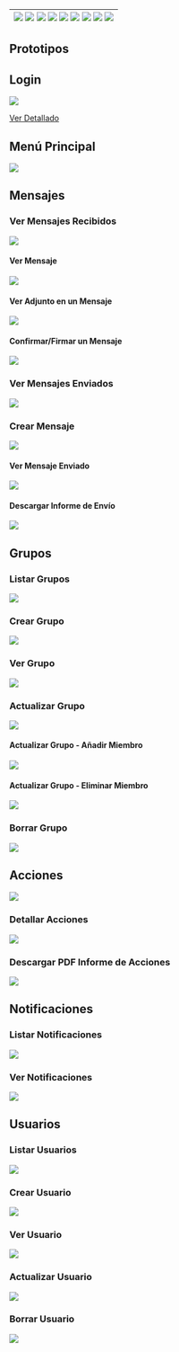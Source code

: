 <div align=right>

| [![](https://img.shields.io/badge/-Inicio-FFF?style=flat&logo=Emlakjet&logoColor=black)](/README.md) [![](https://img.shields.io/badge/-Modelo_de_Dominio-FFF?style=flat&logo=LiveChat&logoColor=black)](/docs/modeloDeDominio/) [![](https://img.shields.io/badge/-Actores-FFF?style=flat&logo=openstreetmap&logoColor=black)](/docs/casosDeUso/actores/README.md/) [![](https://img.shields.io/badge/-Casos_De_Uso-FFF?style=flat&logo=openstreetmap&logoColor=black)](/docs/casosDeUso/diagramaCasosDeUso/README.md/) [![](https://img.shields.io/badge/-Detallado_Casos_De_Uso-FFF?style=flat&logo=openstreetmap&logoColor=black)](/docs/casosDeUso/detalladoCasosDeUso/README.md) [![](https://img.shields.io/badge/-Diagrama_De_Contexto-FFF?style=flat&logo=openstreetmap&logoColor=black)](/docs/casosDeUso/diagramaDeContexto/README.md) [![](https://img.shields.io/badge/-Prototipos-FFF?style=flat&logo=openstreetmap&logoColor=black)](/docs/casosDeUso/prototipos/README.md) [![](https://img.shields.io/badge/-Sesiones_de_Requisitado-FFF?style=flat&logo=Proton&logoColor=black)](/docs/sesiones/) [![](https://img.shields.io/badge/-Recursos_Adicionales-FFF?style=flat&logo=Proton&logoColor=black)](/docs/recursos/) |
| ----------------------------------------------------------------------------------------------------------------------------------------------------------------------------------------------------------------------------------------------------------------------------------------------------------------------------------------------------------------------------------------------------------------------------------------------------------------------------------------------------------------------------------------------------------------------------------------------------------------------------------------------------------------------------------------------------------------------------------------------------------------------------------------------------------------------------------------------------------------------------------------------------------------------------------------------------------------------------------------------------------------------------------------------------------------------------------------------------------------------------------------------------------------------------------------------------------------------------------------: |

</div>

## Prototipos

<a name="PrototipoLogin"></a>

## Login

![](./prototipoLogin/prototipoLogin.png)

[Ver Detallado](../detalladoCasosDeUso/README.md/#DetalladoLogin)

## Menú Principal

![](./prototipadoMenuPrincipal/prototipoMenuPrincipal.png)

## Mensajes

### Ver Mensajes Recibidos

![](./prototipoMensajes/prototipoMensajesRecibidos.png)

#### Ver Mensaje

![](./prototipoMensajes/prototipoVerMensaje.png)

#### Ver Adjunto en un Mensaje

![](./prototipoMensajes/prototipoAdjunto.png)

#### Confirmar/Firmar un Mensaje

![](./prototipoMensajes/prototipoConfirmarMensaje.png)

### Ver Mensajes Enviados

![](./prototipoMensajes/prototipoMensajesEnviados.png)

### Crear Mensaje

![](./prototipoMensajes/prototipoCrearMensaje.png)

#### Ver Mensaje Enviado

![](./prototipoMensajes/prototipoVerMensajeCreado.png)

#### Descargar Informe de Envío

![](./prototipoMensajes/prototipoInformeEnvio.png)

## Grupos

### Listar Grupos

![](./prototipadoGrupos/prototipoListarGrupos.png)

### Crear Grupo

![](./prototipadoGrupos/prototipoCrearGrupo.png)

### Ver Grupo

![](./prototipadoGrupos/prototipoVerGrupo.png)

### Actualizar Grupo

![](./prototipadoGrupos/prototipoActualizarGrupo.png)

#### Actualizar Grupo - Añadir Miembro

![](./prototipadoGrupos/prototipoActualizarGrupoAñadirMiembro.png)

#### Actualizar Grupo - Eliminar Miembro

![](./prototipadoGrupos/prototipoActualizarGrupoEliminarMiembro.png)

### Borrar Grupo

![](./prototipadoGrupos/prototipoBorrarGrupo.png)

## Acciones

![](./prototipoAcciones/prototipoListarAcciones.png)

### Detallar Acciones

![](./prototipoAcciones/prototipoDetallarAccion.png)

### Descargar PDF Informe de Acciones

![](./prototipoAcciones/prototipoDescargaPDFAuditoria.png)

## Notificaciones

<a name="PrototipoListarNotificaciones"></a>

### Listar Notificaciones

![](./prototipadoNotificaciones/listarNotificaciones.png)

### Ver Notificaciones

![](./prototipadoMenuPrincipal/prototipoMenuPrincipal-notificaciones.png)

## Usuarios

### Listar Usuarios

![](./prototipadoUsuarios/listarUsuarios.png)

### Crear Usuario

![](./prototipadoUsuarios/crearUsuario.png)

### Ver Usuario

![](./prototipadoUsuarios/verUsuario.png)

### Actualizar Usuario

![](./prototipadoUsuarios/actualizarUsuario.png)

### Borrar Usuario

![](./prototipadoUsuarios/borrarUsuario.png)
